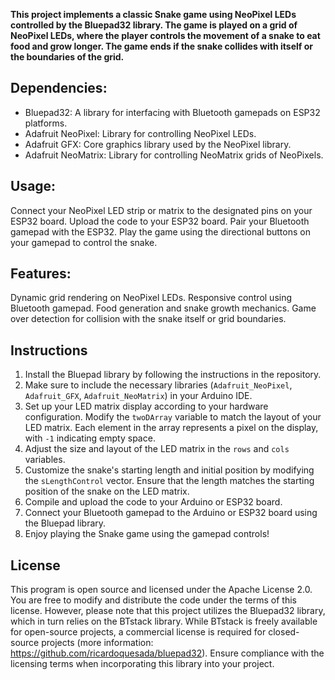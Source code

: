 **This project implements a classic Snake game using NeoPixel LEDs controlled by the Bluepad32 library. The game is played on a grid of NeoPixel LEDs, where the player controls the movement of a snake to eat food and grow longer. The game ends if the snake collides with itself or the boundaries of the grid.**

## Dependencies:
- Bluepad32: A library for interfacing with Bluetooth gamepads on ESP32 platforms.
- Adafruit NeoPixel: Library for controlling NeoPixel LEDs.
- Adafruit GFX: Core graphics library used by the NeoPixel library.
- Adafruit NeoMatrix: Library for controlling NeoMatrix grids of NeoPixels.

## Usage:
Connect your NeoPixel LED strip or matrix to the designated pins on your ESP32 board.
Upload the code to your ESP32 board.
Pair your Bluetooth gamepad with the ESP32.
Play the game using the directional buttons on your gamepad to control the snake.

## Features:
Dynamic grid rendering on NeoPixel LEDs.
Responsive control using Bluetooth gamepad.
Food generation and snake growth mechanics.
Game over detection for collision with the snake itself or grid boundaries.

## Instructions
1. Install the Bluepad library by following the instructions in the repository.
2. Make sure to include the necessary libraries (`Adafruit_NeoPixel`, `Adafruit_GFX`, `Adafruit_NeoMatrix`) in your Arduino IDE.
3. Set up your LED matrix display according to your hardware configuration. Modify the `twoDArray` variable to match the layout of your LED matrix. Each element in the array represents a pixel on the display, with `-1` indicating empty space.
4. Adjust the size and layout of the LED matrix in the `rows` and `cols` variables.
5. Customize the snake's starting length and initial position by modifying the `sLengthControl` vector. Ensure that the length matches the starting position of the snake on the LED matrix.
6. Compile and upload the code to your Arduino or ESP32 board.
7. Connect your Bluetooth gamepad to the Arduino or ESP32 board using the Bluepad library.
8. Enjoy playing the Snake game using the gamepad controls!

## License
This program is open source and licensed under the Apache License 2.0. You are free to modify and distribute the code under the terms of this license. However, please note that this project utilizes the Bluepad32 library, which in turn relies on the BTstack library. While BTstack is freely available for open-source projects, a commercial license is required for closed-source projects (more information: https://github.com/ricardoquesada/bluepad32). Ensure compliance with the licensing terms when incorporating this library into your project.


